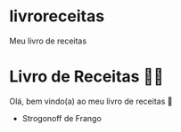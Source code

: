 # livroreceitas
Meu livro de receitas
# Livro de Receitas :woman_cook:

Olá, bem vindo(a) ao meu livro de receitas :wave:

-  Strogonoff de Frango

